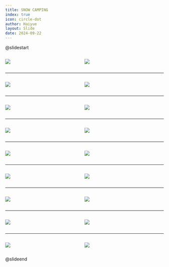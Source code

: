 ```yaml
---
title: SNOW CAMPING
index: true
icon: circle-dot
author: Haiyue
layout: Slide
date: 2024-09-22
---
```

 
@slidestart

<div style="display:flex">
<div style="flex:1">

![](https://raw.githubusercontent.com/yclord/reading/refs/heads/master/english/Level-M/SNOW%20CAMPING/001.webp)
</div>
<div style="flex:1">

![](https://raw.githubusercontent.com/yclord/reading/refs/heads/master/english/Level-M/SNOW%20CAMPING/002.webp)
</div>
</div>

---

<div style="display:flex">
<div style="flex:1">

![](https://raw.githubusercontent.com/yclord/reading/refs/heads/master/english/Level-M/SNOW%20CAMPING/003.webp)
</div>
<div style="flex:1">

![](https://raw.githubusercontent.com/yclord/reading/refs/heads/master/english/Level-M/SNOW%20CAMPING/004.webp)
</div>
</div>

---

<div style="display:flex">
<div style="flex:1">

![](https://raw.githubusercontent.com/yclord/reading/refs/heads/master/english/Level-M/SNOW%20CAMPING/005.webp)
</div>
<div style="flex:1">

![](https://raw.githubusercontent.com/yclord/reading/refs/heads/master/english/Level-M/SNOW%20CAMPING/006.webp)
</div>
</div>

---

<div style="display:flex">
<div style="flex:1">

![](https://raw.githubusercontent.com/yclord/reading/refs/heads/master/english/Level-M/SNOW%20CAMPING/007.webp)
</div>
<div style="flex:1">

![](https://raw.githubusercontent.com/yclord/reading/refs/heads/master/english/Level-M/SNOW%20CAMPING/008.webp)
</div>
</div>

---

<div style="display:flex">
<div style="flex:1">

![](https://raw.githubusercontent.com/yclord/reading/refs/heads/master/english/Level-M/SNOW%20CAMPING/009.webp)
</div>
<div style="flex:1">

![](https://raw.githubusercontent.com/yclord/reading/refs/heads/master/english/Level-M/SNOW%20CAMPING/010.webp)
</div>
</div>

---

<div style="display:flex">
<div style="flex:1">

![](https://raw.githubusercontent.com/yclord/reading/refs/heads/master/english/Level-M/SNOW%20CAMPING/011.webp)
</div>
<div style="flex:1">

![](https://raw.githubusercontent.com/yclord/reading/refs/heads/master/english/Level-M/SNOW%20CAMPING/012.webp)
</div>
</div>

---

<div style="display:flex">
<div style="flex:1">

![](https://raw.githubusercontent.com/yclord/reading/refs/heads/master/english/Level-M/SNOW%20CAMPING/013.webp)
</div>
<div style="flex:1">

![](https://raw.githubusercontent.com/yclord/reading/refs/heads/master/english/Level-M/SNOW%20CAMPING/014.webp)
</div>
</div>

---

<div style="display:flex">
<div style="flex:1">

![](https://raw.githubusercontent.com/yclord/reading/refs/heads/master/english/Level-M/SNOW%20CAMPING/015.webp)
</div>
<div style="flex:1">

![](https://raw.githubusercontent.com/yclord/reading/refs/heads/master/english/Level-M/SNOW%20CAMPING/016.webp)
</div>
</div>

---

<div style="display:flex">
<div style="flex:1">

![](https://raw.githubusercontent.com/yclord/reading/refs/heads/master/english/Level-M/SNOW%20CAMPING/017.webp)
</div>
<div style="flex:1">

![](https://raw.githubusercontent.com/yclord/reading/refs/heads/master/english/Level-M/SNOW%20CAMPING/018.webp)
</div>
</div>

@slideend